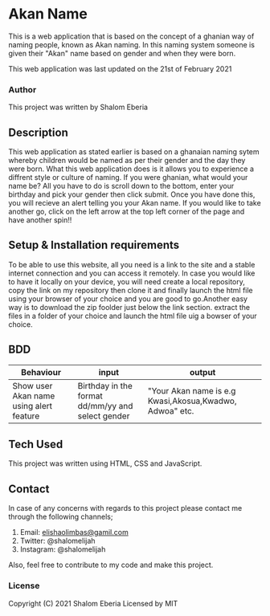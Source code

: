 # Akan Name
This is a web application that is based on the concept of a ghanian way of naming people,
known as Akan naming. In this naming system someone is given their "Akan" name based on gender and when they were born.

This web application was last updated on the 21st of February 2021

### Author
This project was written by Shalom Eberia

## Description 
This web application as stated earlier is based on a ghanaian naming sytem whereby children would be named as per their gender and the day they were born. What this web application does is it allows you to experience a diffrent style or culture of naming. If you were ghanian, what would your name be? All you have to do is scroll down to the bottom, enter your birthday and pick your gender then click submit. Once you have done this, you will recieve an alert telling you your Akan name. If you would like to take another go, click on the left arrow at the top left corner of the page and have another spin!!

## Setup & Installation requirements
To be able to use this website, all you need is a link to the site and a stable internet connection and you can access it remotely. In case you would like to have it locally on your device, you will need create a local repository, copy the link on my repository then clone it and finally launch the html file using your browser of your choice and you are good to go.Another easy way is to download the zip foolder just below the link section. extract the files in a folder of your choice and launch the html file uig a bowser of your choice.

## BDD

| Behaviour | input | output |
| -------- | -------- | -------- | 
| Show user Akan name using alert feature | Birthday in the format dd/mm/yy and select gender | "Your Akan name is e.g Kwasi,Akosua,Kwadwo, Adwoa" etc. |


## Tech Used
This project was written using HTML, CSS and JavaScript.

## Contact
In case of any concerns with regards to this project please contact me through the following channels;
1. Email: elishaolimbas@gamil.com
2. Twitter: @shalomelijah
3. Instagram: @shalomelijah

Also, feel free to contribute to my code and make this project.

### License
Copyright (C) 2021 Shalom Eberia Licensed by MIT